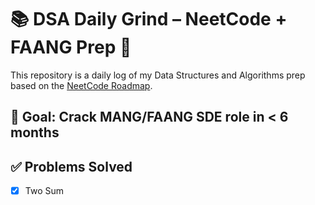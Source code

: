 # 📚 DSA Daily Grind – NeetCode + FAANG Prep 🚀

This repository is a daily log of my Data Structures and Algorithms prep based on the [NeetCode Roadmap](https://neetcode.io/).

## 🎯 Goal: Crack MANG/FAANG SDE role in < 6 months
## ✅ Problems Solved
- [x] Two Sum
